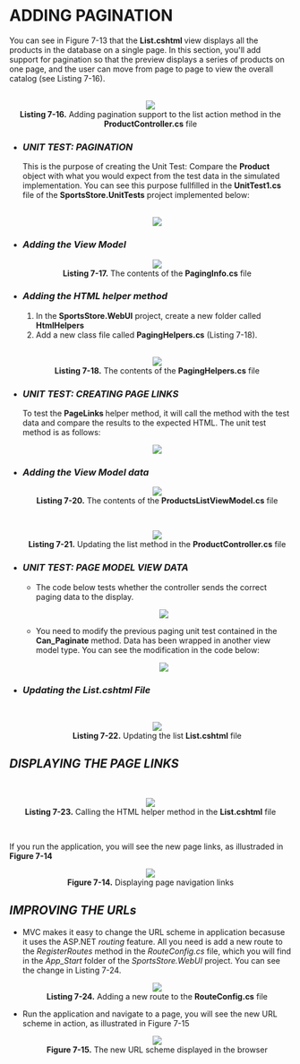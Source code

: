 <h1>ADDING PAGINATION</h1>
    You can see in Figure 7-13 that the <b>List.cshtml </b> view displays all the products in the database on a single page. In this section, you'll add support for pagination so that the preview displays a series of products on one page, and the user can move from page to page to view the overall catalog (see Listing 7-16). 
    <br /><br />

<p align="center">
    <img src="Pictures/Listing 7-16.png" /><br />
    <b>Listing 7-16.</b> Adding pagination support to the list action method in the <b>ProductController.cs</b> file
</p>

<ul>
    <li>
        <h3><i>UNIT TEST: PAGINATION</i></h3>
        This is the purpose of creating the Unit Test: Compare the <b>Product</b> object with what you would expect from the test data in the simulated implementation. You can see this purpose fullfilled in the <b>UnitTest1.cs</b> file of the <b>SportsStore.UnitTests</b> project implemented below:<br /><br />
        <p align="center">
            <img src="Pictures/UNIT TEST PAGINATION.png" /><br />
        </p>
    </li>
    <li>
        <h3><i>Adding the View Model</i></h3>
        <p align="center">
            <img src="Pictures/Listing 7-17.png" /><br />
            <b>Listing 7-17.</b> The contents of the <b>PagingInfo.cs</b> file
        </p>
    </li>
    <li>
        <h3><i>Adding the HTML helper method</i></h3>
        <ol>
            <li>In the <b>SportsStore.WebUI</b> project, create a new folder called <b>HtmlHelpers</b></li>
            <li>
                Add a new class file called <b>PagingHelpers.cs</b>  (Listing 7-18).
            </li>
        </ol><br />
        <p align="center">
            <img src="Pictures/Listing 7-18.png" /><br />
            <b>Listing 7-18.</b> The contents of the <b>PagingHelpers.cs</b> file
        </p>
    </li>
    <li>
        <h3><i>UNIT TEST: CREATING PAGE LINKS</i></h3>
        To test the <b>PageLinks </b> helper method, it will call the method with the test data and compare the results to the expected HTML. The unit test method is as follows:<br />
        <p align="center">
            <img src="Pictures/UNIT_TEST_CREATING_PAGE_LINKS.png" />
        </p>               
    </li>
    <li>
        <h3><i>Adding the View Model data</i></h3>
        <p align="center">
            <img src="Pictures/Listing 7-20.png" /><br />
            <b>Listing 7-20.</b> The contents of the <b>ProductsListViewModel.cs</b> file
        </p><br />
        <p align="center">
            <img src="Pictures/Listing 7-21.png" /><br />
            <b>Listing 7-21.</b> Updating the list method in the <b>ProductController.cs</b> file
        </p>
    </li>
    <li>
        <h3><i>UNIT TEST: PAGE MODEL VIEW DATA</i></h3>
        <ul>
            <li>
                The code below tests whether the controller sends the correct paging data to the display.<br />
                <p align="center">
                    <img src="Pictures/UNIT TEST - PAGE MODEL VIEW DATA.png" /><br />
                </p>
            </li>
            <li>
                You need to modify the previous paging unit test contained in the <b>Can_Paginate</b> method. Data has been wrapped in another view model type. You can see the modification in the code below:<br />
                <p align="center">
                    <img src="Pictures/Can_Paginate.png" /><br />
                </p>
            </li>
        </ul>
    </li>
    <li>
        <h3><i>Updating the List.cshtml File</i></h3><br />
        <p align="center">
            <img src="Pictures/Listing 7-22.png" /><br />
            <b>Listing 7-22.</b> Updating the list <b>List.cshtml</b> file
        </p>        
    </li>
</ul>

<h2><i>DISPLAYING THE PAGE LINKS</i></h2><br />
<p align="center">
    <img src="Pictures/Listing 7-23.png" /><br />
    <b>Listing 7-23.</b> Calling the HTML helper method in the <b>List.cshtml</b> file
</p><br />

If you run the application, you will see the new page links, as illustraded in <b>Figure 7-14</b><br />
<p align="center">
    <img src="Pictures/Figure 7-14.png" /><br />
    <b>Figure 7-14.</b> Displaying page navigation links
</p>

<h2><i>IMPROVING THE URLs</i></h2>
<ul>
    <li>
        MVC makes it easy to change the URL scheme in application becasuse it uses the ASP.NET <i>routing</i> feature. All you need is add a new route to the <i>RegisterRoutes</i> method in the <i>RouteConfig.cs</i> file, which you will find in the <i>App_Start</i> folder of the <i>SportsStore.WebUI</i> project. You can see the change in Listing 7-24.<br />
        <p align="center">
            <img src="Pictures/Listing 7-24.png" /><br />
            <b>Listing 7-24.</b> Adding a new route to the <b>RouteConfig.cs</b> file
        </p>
    </li>
    <li>
        Run the application and navigate to a page, you will see the new URL scheme in action, as illustrated in Figure 7-15<br />
        <p align="center">
            <img src="Pictures/Figure 7-15.png" /><br />
            <b>Figure 7-15.</b> The new URL scheme displayed in the browser
        </p>
    </li>
</ul>